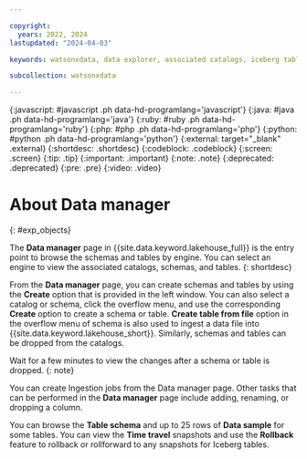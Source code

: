 ```yaml
---

copyright:
  years: 2022, 2024
lastupdated: "2024-04-03"

keywords: watsonxdata, data explorer, associated catalogs, iceberg tables, data sample, time travel information, ingestion hub

subcollection: watsonxdata

---
```


{:javascript: #javascript .ph data-hd-programlang='javascript'}
{:java: #java .ph data-hd-programlang='java'}
{:ruby: #ruby .ph data-hd-programlang='ruby'}
{:php: #php .ph data-hd-programlang='php'}
{:python: #python .ph data-hd-programlang='python'}
{:external: target="_blank" .external}
{:shortdesc: .shortdesc}
{:codeblock: .codeblock}
{:screen: .screen}
{:tip: .tip}
{:important: .important}
{:note: .note}
{:deprecated: .deprecated}
{:pre: .pre}
{:video: .video}

# About Data manager
{: #exp_objects}

The **Data manager** page in {{site.data.keyword.lakehouse_full}} is the entry point to browse the schemas and tables by engine. You can select an engine to view the associated catalogs, schemas, and tables.
{: shortdesc}

From the **Data manager** page, you can create schemas and tables by using the **Create** option that is provided in the left window. You can also select a catalog or schema, click the overflow menu, and use the corresponding **Create** option to create a schema or table. **Create table from file** option in the overflow menu of schema is also used to ingest a data file into {{site.data.keyword.lakehouse_short}}. Similarly, schemas and tables can be dropped from the catalogs.

Wait for a few minutes to view the changes after a schema or table is dropped.
{: note}

You can create Ingestion jobs from the Data manager page.
Other tasks that can be performed in the **Data manager** page include adding, renaming, or dropping a column.

You can browse the **Table schema** and up to 25 rows of **Data sample** for some tables. You can view the **Time travel** snapshots and use the **Rollback** feature to rollback or rollforward to any snapshots for Iceberg tables.
